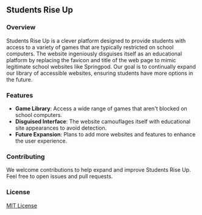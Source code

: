 ## Students Rise Up

### Overview
Students Rise Up is a clever platform designed to provide students with access to a variety of games that are typically restricted on school computers. The website ingeniously disguises itself as an educational platform by replacing the favicon and title of the web page to mimic legitimate school websites like Springpod. Our goal is to continually expand our library of accessible websites, ensuring students have more options in the future.

### Features
- **Game Library**: Access a wide range of games that aren't blocked on school computers.
- **Disguised Interface**: The website camouflages itself with educational site appearances to avoid detection.
- **Future Expansion**: Plans to add more websites and features to enhance the user experience.

### Contributing
We welcome contributions to help expand and improve Students Rise Up. Feel free to open issues and pull requests.

### License
[MIT License](LICENSE)
